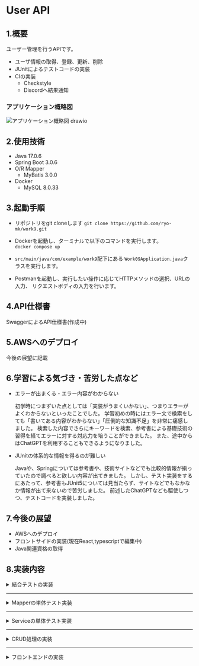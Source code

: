 # User API

## 1.概要

ユーザー管理を行うAPIです。

* ユーザ情報の取得、登録、更新、削除
* JUnitによるテストコードの実装
* CIの実装
  * Checkstyle
  * Discordへ結果通知

### アプリケーション概略図

![アプリケーション概略図 drawio](https://github.com/ryo-mk/work9/assets/85010733/a4f69f71-59a0-4c77-b108-5c494b63c5f1)

## 2.使用技術

* Java 17.0.6
* Spring Boot 3.0.6
* O/R Mapper
  * MyBatis 3.0.0
* Docker
  * MySQL 8.0.33

## 3.起動手順

* リポジトリをgit cloneします
  `git clone https://github.com/ryo-mk/work9.git`
* Dockerを起動し、ターミナルで以下のコマンドを実行します。  
  `docker compose up`

* `src/main/java/com/example/work9`配下にある
  `Work09Application.java`クラスを実行します。

* Postmanを起動し、実行したい操作に応じてHTTPメソッドの選択、URLの入力、
  リクエストボディの入力を行います。

## 4.API仕様書

SwaggerによるAPI仕様書(作成中)

## 5.AWSへのデプロイ

今後の展望に記載

## 6.学習による気づき・苦労した点など

* エラーが出まくる・エラー内容がわからない

  初学時につまずいた点としては「実装がうまくいかない」、つまりエラーがよくわからないといったことでした。
  学習初めの時にはエラー文で検索をしても「書いてある内容がわからない」「圧倒的な知識不足」を非常に痛感しました。
  検索した内容でさらにキーワードを検索、参考書による基礎技術の習得を経てエラーに対する対応力を培うことができました。
  また、途中からはChatGPTを利用することもできるようになりました。


* JUnitの体系的な情報を得るのが難しい

  Javaや、Springについては参考書や、技術サイトなどでも比較的情報が揃っていたので調べると欲しい内容が出てきました。
  しかし、テスト実装をするにあたって、参考書もJUnit5については見当たらず、サイトなどでもなかなか情報が出て来ないので苦労しました。
  前述したChatGPTなども駆使しつつ、テストコードを実装しました。

## 7.今後の展望

* AWSへのデプロイ
* フロントサイドの実装(現在React,typescriptで編集中)
* Java関連資格の取得

## 8.実装内容

<details>
<summary>結合テストの実装</summary>

* DELETE

| パス          | ステータスコード | テスト内容                                |
|-------------|----------|--------------------------------------|
| /users/{id} | 200      | ユーザーが削除できること                         |
| /users/99   | 404      | 削除時に指定したidのユーザーが存在しない場合ステータス404を返すこと |

* PATCH

| パス          | ステータスコード | テスト内容                                |
|-------------|----------|--------------------------------------|
| /users/{id} | 200      | 指定したidのユーザーを更新できること                  |
| /users/{id} | 400      | 更新時のnameがnullか空の場合更新に失敗すること          |
| /users/99   | 404      | 更新時に指定したidのユーザーが存在しない場合ステータス404を返すこと |

* POST

| パス     | ステータスコード | テスト内容                       |
|--------|----------|-----------------------------|
| /users | 201      | ユーザーを登録できること                |
| /users | 400      | 登録時のnameがnullか空の場合登録に失敗すること |

* GET

| パス          | ステータスコード | テスト内容                      |
|-------------|----------|----------------------------|
| /users      | 200      | 全ユーザーの情報を取得できること           |
| /users      | 200      | DBが空の時、空のリストを返すこと          |
| /users/{id} | 200      | 指定したidのユーザーの情報を取得できること     |
| /users/{id} | 404      | 指定したidが存在しない場合、例外がスローされること |

</details>

***
<details>
<summary>Mapperの単体テスト実装</summary>

## Read処理の単体テストの実装

* 全ユーザーの情報を取得できること
* ユーザーが存在しないときは空のリストを返すこと
* 指定したidのユーザーが取得できること
* 指定したidのユーザーが存在しない時空のOptionalを返すこと

## Create処理の単体テストの実装

* ユーザーが登録できる且つ既存のidより大きい数字のidが採番されること

## Update処理の単体テストの実装

* 存在するidユーザーが更新できること

## Delete処理の単体テストの実装

* ユーザーを削除できること

</details>

***

<details>
<summary>Serviceの単体テスト実装</summary>

## Read処理の単体テストの実装

* 全ユーザーの情報を取得できること
* 指定したidのユーザーの情報を取得できること
* 指定したidが存在しない場合、例外がスローされること

## Create処理の単体テストの実装

* ユーザーの登録ができること

## Update処理の単体テストの実装

* 存在するidユーザーが更新できること
* 更新対象のidが存在しない時に例外がスローされること

## Delete処理の単体テストの実装

* 存在するidユーザーが削除できること
* 削除対象のidが存在しない時に例外がスローされること

</details>

***

<details>
<summary>CRUD処理の実装</summary>

## Readの実装(GET)

1./users で全ユーザーのidとnameを取得する  
2./users/id で指定したidに該当するユーザーのidとnameを取得する  
3.(2)で指定したidのユーザーが存在しない場合、404エラーを返す

## Createの実装(POST)

1./users で任意のユーザーを新規登録する

* idは順に自動割当てされる
* ユーザーの名前は20文字以下とする
* 登録時に空白、Nullは認めない

## Updateの実装(PATCH)

1./users/id で指定したidのユーザー名を変更する
2.指定したidのユーザーが存在しない場合、404エラーを返す

* 更新ユーザーの名前は20文字以下とする
* 更新時に名前の空白、Nullは認めない

## Deleteの実装(Delete)

1./users/id で指定したidのユーザーを削除する
2.指定したidのユーザーが存在しない場合、404エラーを返す

</details>

***

<details>
<summary>フロントエンドの実装</summary>

## 全てのユーザーをDBから取得し、表示

* 初期画面で、全てのユーザーを取得し表示する機能を実装
* 任意のユーザーカードを選択すると、そのユーザーの詳細情報をモーダル表示する

## id検索機能を実装

* 指定したidを入力し、検索ボタンを押すと特定のidのユーザーのみを表示する機能を実装
* リセットボタンで検索を中止し、全てのユーザーを表示する

## ユーザー登録の実装

* ユーザー登録画面で、名前を入力し登録ボタンを押すとユーザー登録を行う
* 成功時は成功のポップアップを表示し、失敗時には失敗しましたの表示を行う

## ユーザー編集機能の実装

* ユーザーカード内で名前を変更し、更新ボタンを押すとユーザー名を変更する
* 変更後は成功、失敗のポップアップを表示し、モーダルを閉じる。

</details>

